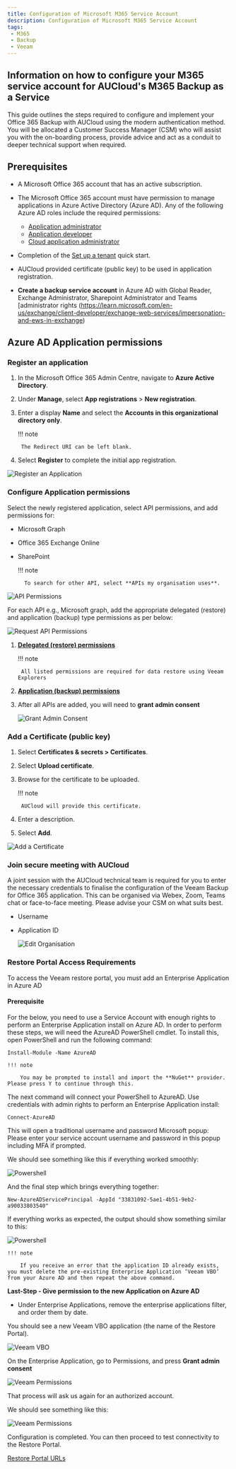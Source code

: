 ```yaml
---
title: Configuration of Microsoft M365 Service Account
description: Configuration of Microsoft M365 Service Account
tags:
 - M365
 - Backup
 - Veeam
---
```


## Information on how to configure your M365 service account for AUCloud's M365 Backup as a Service

This guide outlines the steps required to configure and implement your Office 365 Backup with AUCloud
using the modern authentication method. You will be allocated a Customer Success Manager (CSM) who
will assist you with the on-boarding process, provide advice and act as a conduit to deeper technical support
when required.

## Prerequisites

- A Microsoft Office 365 account that has an active subscription.
- The Microsoft Office 365 account must have permission to manage applications in Azure Active
Directory (Azure AD). Any of the following Azure AD roles include the required permissions:
  - [Application administrator](https://docs.microsoft.com/en-us/azure/active-directory/roles/permissions-reference#application-administrator)
  - [Application developer](https://docs.microsoft.com/en-us/azure/active-directory/roles/permissions-reference#application-developer)
  - [Cloud application administrator](https://docs.microsoft.com/en-us/azure/active-directory/roles/permissions-reference#cloud-application-administrator)

- Completion of the [Set up a tenant](https://docs.microsoft.com/en-us/azure/active-directory/develop/quickstart-create-new-tenant) quick start.
- AUCloud provided certificate (public key) to be used in application registration.
- **Create a backup service account** in Azure AD with Global Reader, Exchange Administrator, Sharepoint Administrator and Teams [administrator rights (https://learn.microsoft.com/en-us/exchange/client-developer/exchange-web-services/impersonation-and-ews-in-exchange)

## Azure AD Application permissions

### Register an application

1. In the Microsoft Office 365 Admin Centre, navigate to **Azure Active Directory**.
1. Under **Manage**, select **App registrations** > **New registration**.
1. Enter a display **Name** and select the **Accounts in this organizational directory
only**.

    !!! note

        The Redirect URI can be left blank.

1. Select **Register** to complete the initial app
registration.

  ![Register an Application](./assets/register_an_application.svg)

### Configure Application permissions

Select the newly registered application, select API permissions, and add permissions for:

- Microsoft Graph
- Office 365 Exchange Online
- SharePoint

    !!! note

        To search for other API, select **APIs my organisation uses**.

![API Permissions](./assets/api_permissions.png)

For each API e.g., Microsoft graph, add the appropriate delegated (restore) and application (backup) type permissions as per below:

![Request API Permissions](./assets/request_api_permission.png)
  
1. [**Delegated (restore) permissions**](./azureAD_application_permission_requirements.md#permissions-for-restore)

    !!! note

        All listed permissions are required for data restore using Veeam Explorers

1. [**Application (backup) permissions**](./azureAD_application_permission_requirements.md#permissions-for-backup)

1. After all APIs are added, you will need to **grant admin consent**

   ![Grant Admin Consent](./assets/grant_admin_consent.png)

### Add a Certificate (public key)

1. Select **Certificates & secrets > Certificates**.
1. Select **Upload certificate**.
1. Browse for the certificate to be uploaded.

    !!! note

        AUCloud will provide this certificate.

1. Enter a description.
1. Select **Add**.

  ![Add a Certificate](./assets/add_a_certificate.png)

### Join secure meeting with AUCloud

A joint session with the AUCloud technical team is required for you to enter the necessary credentials to finalise the configuration of the Veeam Backup for Office 365 application. This can be organised via Webex, Zoom, Teams chat or face-to-face meeting. Please advise your CSM on what suits best.

- Username
- Application ID

  ![Edit Organisation](./assets/edit_organisation.png)

### Restore Portal Access Requirements

To access the Veeam restore portal, you must add an Enterprise Application in Azure AD

#### Prerequisite

For the below, you need to use a Service Account with enough rights to perform an Enterprise Application install on Azure AD. In order to perform these steps, we will need the AzureAD PowerShell cmdlet. To install this, open PowerShell and run the following command:

```
Install-Module -Name AzureAD
```

    !!! note

        You may be prompted to install and import the **NuGet** provider. Please press Y to continue through this.

The next command will connect your PowerShell to AzureAD. Use credentials with admin rights to perform an Enterprise Application install:

```
Connect-AzureAD 
```

This will open a traditional username and password Microsoft popup:
Please enter your service account username and password in this popup including MFA if prompted.

We should see something like this if everything worked smoothly:

![Powershell](./assets/powershell.svg)

And the final step which brings everything together:

```
New-AzureADServicePrincipal -AppId "33831092-5ae1-4b51-9eb2-a90033803540"
```

If everything works as expected, the output should show something similar to this:

![Powershell](./assets/powershell2.svg)

    !!! note

        If you receive an error that the application ID already exists, you must delete the pre-existing Enterprise Application ‘Veeam VBO’ from your Azure AD and then repeat the above command.


**Last-Step - Give permission to the new Application on Azure AD**

- Under Enterprise Applications, remove the enterprise applications filter, and order them by date.

You should see a new Veeam VBO application (the name of the Restore Portal).

![Veeam VBO](./assets/veeam_vbo.png)

On the Enterprise Application, go to Permissions, and press **Grant admin consent**

![Veeam Permissions](./assets/veeam_permissions.png)

That process will ask us again for an authorized account.

We should see something like this:

![Veeam Permissions](./assets/veeam_permissions_2.png)

Configuration is completed. You can then proceed to test connectivity to the Restore Portal.

[Restore Portal URLs](../reference_urls.md#veeam-m365-backup-portal)
